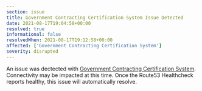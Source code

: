 ```yaml
---
section: issue
title: Government Contracting Certification System Issue Detected
date: 2021-08-17T19:04:58+00:00
resolved: true
informational: false
resolvedWhen: 2021-08-17T19:12:58+00:00
affected: ['Government Contracting Certification System']
severity: disrupted
---
```

An issue was dectected with [Government Contracting Certification System](https://certify.sba.gov).  Connectivity may be impacted at this time.  Once the Route53 Healthcheck reports healthy, this issue will automatically resolve.
